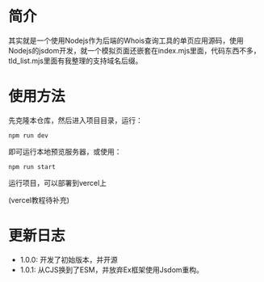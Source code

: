 # 简介

其实就是一个使用Nodejs作为后端的Whois查询工具的单页应用源码，使用Nodejs的jsdom开发，就一个模拟页面还嵌套在index.mjs里面，代码东西不多，tld_list.mjs里面有我整理的支持域名后缀。

# 使用方法
先克隆本仓库，然后进入项目目录，运行：
```shell
npm run dev
```
即可运行本地预览服务器，或使用：
```shell
npm run start
```
运行项目，可以部署到vercel上

(vercel教程待补充)

# 更新日志
- 1.0.0: 开发了初始版本，并开源
- 1.0.1: 从CJS换到了ESM，并放弃Ex框架使用Jsdom重构。
